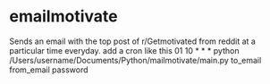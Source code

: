 # emailmotivate
Sends an email with the top post of r/Getmotivated from reddit at a particular time everyday.
add a cron like this 01 10 * * * python /Users/username/Documents/Python/mailmotivate/main.py to_email from_email password

